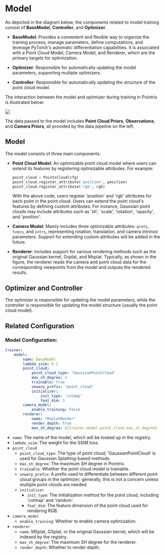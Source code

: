 # Model

As depicted in the diagram below, the components related to model training consist of **BaseModel**, **Controller**, and **Optimizer**.

- **BaseModel**: Provides a convenient and flexible way to organize the training process, manage parameters, define computations, and leverage PyTorch's automatic differentiation capabilities. It is associated with a Point Cloud Model, Camera Model, and Renderer, which are the primary targets for optimization.
  
- **Optimizer**: Responsible for automatically updating the model parameters, supporting multiple optimizers.
  
- **Controller**: Responsible for automatically updating the structure of the point cloud model.

The interaction between the model and optimizer during training in Pointrix is illustrated below:

![](../../images/model.png)

The data passed to the model includes **Point Cloud Priors**, **Observations**, and **Camera Priors**, all provided by the data pipeline on the left.

## Model

The model consists of three main components:

- **Point Cloud Model**: An optimizable point cloud model where users can extend its features by registering optimizable attributes. For example:
  ```python
  point_cloud = PointsCloud(cfg)
  point_cloud.register_attribute('position', position)
  point_cloud.register_attribute('rgb', rgb)
  ```
  With the above code, users register 'position' and 'rgb' attributes for each point in the point cloud. Users can extend the point cloud's features by defining custom attributes. For instance, Gaussian point clouds may include attributes such as 'sh', 'scale', 'rotation', 'opacity', and 'position'.

- **Camera Model**: Mainly includes three optimizable attributes: `qrots`, `tvecs`, and `intrs`, representing rotation, translation, and camera intrinsic parameters. Support for extending custom attributes will be added in the future.

- **Renderer**: Includes support for various rendering methods such as the original Gaussian kernel, Gsplat, and Msplat. Typically, as shown in the figure, the renderer reads the camera and point cloud data for the corresponding viewpoints from the model and outputs the rendered results.

## Optimizer and Controller

The optimizer is responsible for updating the model parameters, while the controller is responsible for updating the model structure (usually the point cloud model).

## Related Configuration

### Model Configuration:
```yaml
trainer:
    model:
        name: BaseModel
        lambda_ssim: 0.2
        point_cloud:
            point_cloud_type: "GaussianPointCloud"  
            max_sh_degree: 3
            trainable: true
            unwarp_prefix: "point_cloud"
            initializer:
                init_type: 'colmap'
                feat_dim: 3
        camera_model:
            enable_training: False
        renderer:
            name: "MsplatRender"
            render_depth: True
            max_sh_degree: ${trainer.model.point_cloud.max_sh_degree}
```

- `name`: The name of the model, which will be looked up in the registry.
- `lambda_ssim`: The weight for the SSIM loss.
- `point_cloud`
  - `point_cloud_type`: The type of point cloud; 'GaussianPointCloud' is used for Gaussian Splatting-based methods.
  - `max_sh_degree`: The maximum SH degree in Pointrix.
  - `trainable`: Whether the point cloud model is trainable.
  - `unwarp_prefix`: A prefix used to differentiate between different point cloud groups in the optimizer; generally, this is not a concern unless multiple point clouds are needed.
  - `initializer`
      - `init_type`: The initialization method for the point cloud, including 'colmap' and 'random'.
      - `feat_dim`: The feature dimension of the point cloud used for rendering RGB.
- `camera_model`
  - `enable_training`: Whether to enable camera optimization.
- `renderer`
    - `name`: MSplat, GSplat, or the original Gaussian kernel, which will be indexed by the registry.
    - `max_sh_degree`: The maximum SH degree for the renderer.
    - `render_depth`: Whether to render depth.